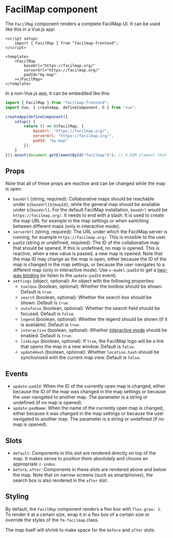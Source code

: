 # FacilMap component

The `FacilMap` component renders a complete FacilMap UI. It can be used like this in a Vue.js app:

```vue
<script setup>
	import { FacilMap } from "facilmap-frontend";
</script>

<template>
	<FacilMap
		baseUrl="https://facilmap.org/"
		serverUrl="https://facilmap.org/"
		padId="my-map"
	></FacilMap>
</template>
```

In a non-Vue.js app, it can be embedded like this:

```javascript
import { FacilMap } from "facilmap-frontend";
import Vue, { createApp, defineComponent, h } from "vue";

createApp(defineComponent({
	setup() {
		return () => h(FacilMap, {
			baseUrl: "https://facilmap.org/",
			serverUrl: "https://facilmap.org/",
			padId: "my-map"
		});
	}
})).mount(document.getElementById("facilmap")!); // A DOM element that be replaced with the FacilMap component
```

## Props

Note that all of these props are reactive and can be changed while the map is open.

* `baseUrl` (string, required): Collaborative maps should be reachable under `${baseUrl}${mapId}`, while the general map should be available under `${baseUrl}`. For the default FacilMap installation, `baseUrl` would be `https://facilmap.org/`. It needs to end with a slash. It is used to create the map URL for example in the map settings or when switching between different maps (only in interactive mode).
* `serverUrl` (string, required): The URL under which the FacilMap server is running, for example `https://facilmap.org/`. This is invisible to the user.
* `padId` (string or undefined, required): The ID of the collaborative map that should be opened. If this is undefined, no map is opened. This is reactive, when a new value is passed, a new map is opened. Note that the map ID may change as the map is open, either because the ID of the map is changed in the map settings, or because the user navigates to a different map (only in interactive mode). Use `v-model:padId` to get a [two-way binding](https://vuejs.org/guide/essentials/forms.html) (or listen to the `update:padId` event).
* `settings` (object, optional): An object with the following properties:
	* `toolbox` (boolean, optional): Whether the toolbox should be shown. Default is `true`.
	* `search` (boolean, optional): Whether the search box should be shown. Default is `true`.
	* `autofocus` (boolean, optional): Whether the search field should be focused. Default is `false`.
	* `legend` (boolean, optional): Whether the legend should be shown (if it is available). Default is `true`.
	* `interactive` (boolean, optional): Whether [interactive mode](../embed.md#interactive-mode) should be enabled. Default is `true`.
	* `linkLogo` (boolean, optional): If `true`, the FacilMap logo will be a link that opens the map in a new window. Default is `false`.
	* `updateHash` (boolean, optional): Whether `location.hash` should be synchonised with the current map view. Default is `false`.

## Events

* `update:padId`: When the ID of the currently open map is changed, either because the ID of the map was changed in the map settings or because the user navigated to another map. The parameter is a string or undefined (if no map is opened).
* `update:padName`: When the name of the currently open map is changed, either because it was changed in the map settings or because the user navigated to another map. The parameter is a string or undefined (if no map is opened).

## Slots

* `default`: Components in this slot are rendered directly on top of the map. It makes sense to position them absolutely and choose an appropriate `z-index`.
* `before`, `after`: Components in these slots are rendered above and below the map. Note that on narrow screens (such as smartphones), the search box is also rendered in the `after` slot.

## Styling

By default, the `FacilMap` component renders a flex box with `flex-grow: 1`. To render it at a certain size, wrap it in a flex box of a certain size or override the styles of the `fm-facilmap` class.

The map itself will shrink to make space for the `before` and `after` slots.